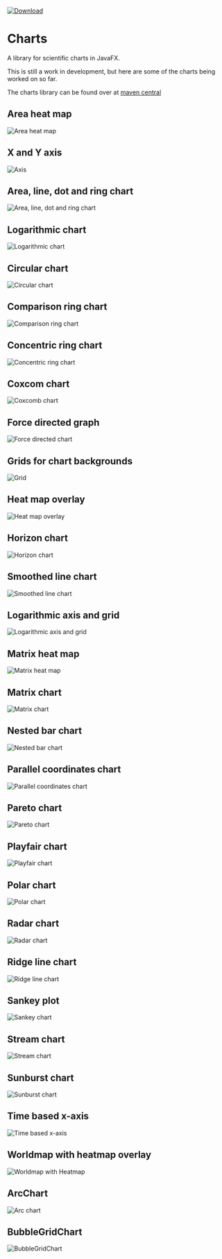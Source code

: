[ ![Download](https://api.bintray.com/packages/hansolo/charts/charts/images/download.svg?version=11.3) ](https://bintray.com/hansolo/charts/charts/11.3/link)

# Charts

A library for scientific charts in JavaFX. 

This is still a work in development, but here are some of the charts being worked on so far. 

The charts library can be found over at [maven central](https://search.maven.org/artifact/eu.hansolo.fx/charts)

## Area heat map
![Area heat map](https://i.ibb.co/kM77mrL/Area-Heat-Map-2020-09-04-07-47-41.png)


## X and Y axis
![Axis](https://i.ibb.co/CnskxFG/Axis-Test-2020-09-04-08-00-03.png)


## Area, line, dot and ring chart
![Area, line, dot and ring chart](https://i.ibb.co/2cfqK84/Charts-2020-09-04-07-48-24.png)


## Logarithmic chart
![Logarithmic chart](https://i.ibb.co/pXgcq3d/Charts-2020-09-04-07-51-59.png)


## Circular chart
![Circular chart](https://i.ibb.co/SfSnfCR/Circular-Plot-2020-09-04-07-48-42.png)


## Comparison ring chart
![Comparison ring chart](https://i.ibb.co/zr1yZYD/Comparison-Ring-Chart-2020-09-04-07-49-00.png)


## Concentric ring chart
![Concentric ring chart](https://i.ibb.co/qN4MyJm/Concentric-Ring-Chart-2020-09-04-07-49-16.png)


## Coxcom chart
![Coxcomb chart](https://i.ibb.co/HrVpxbq/Coxcomb-Chart-2020-09-04-07-49-38.png)


## Force directed graph
![Force directed chart](https://i.ibb.co/hZKTWvD/Force-Directed-Graph-2020-09-04-07-50-01.png)


## Grids for chart backgrounds
![Grid](https://i.ibb.co/CvMtdq4/Grid-Test-2020-09-04-07-52-40.png)


## Heat map overlay
![Heat map overlay](https://i.ibb.co/fpKbkQT/Heat-Map-move-mouse-over-pane-2020-09-04-07-50-41.png)


## Horizon chart
![Horizon chart](https://i.ibb.co/0MLZjL0/Horizon-Chart-2020-09-04-07-50-59.png)


## Smoothed line chart
![Smoothed line chart](https://i.ibb.co/xzwW19t/Line-Chart-2020-09-04-07-51-26.png)


## Logarithmic axis and grid
![Logarithmic axis and grid](https://i.ibb.co/BNVvtpn/Log-Grid-Test-2020-09-04-07-52-19.png)


## Matrix heat map
![Matrix heat map](https://i.ibb.co/rF7NHXC/Matrix-Heat-Map-2020-09-04-08-00-25.png)


## Matrix chart
![Matrix chart](https://i.ibb.co/QJrNJtj/Matrix-Plot-2020-09-04-08-00-41.png)


## Nested bar chart
![Nested bar chart](https://i.ibb.co/WHZC4Wb/Nested-Bar-Chart-2020-09-04-08-01-18.png)


## Parallel coordinates chart
![Parallel coordinates chart](https://i.ibb.co/3CTdDQF/Parallel-Coordinates-Chart-2020-09-04-08-01-42.png)


## Pareto chart
![Pareto chart](https://i.ibb.co/y6vXy6D/Pareto-Chart-2020-09-04-08-02-57.png)


## Playfair chart
![Playfair chart](https://i.ibb.co/wWtRD7v/Playfair-Chart-Test-2020-09-04-08-03-17.png)


## Polar chart
![Polar chart](https://i.ibb.co/41m5g41/Polar-Chart-2020-09-04-08-03-34.png)


## Radar chart
![Radar chart](https://i.ibb.co/mJ9JhPD/Radar-Chart-2020-09-04-08-03-50.png)


## Ridge line chart
![Ridge line chart](https://i.ibb.co/Ycmg6S0/Ridge-Line-Chart-2020-09-04-08-04-10.png)


## Sankey plot
![Sankey chart](https://i.ibb.co/5WHyzzN/Sankey-Plot-2020-09-04-08-04-26.png)


## Stream chart
![Stream chart](https://i.ibb.co/RzTQGwh/Stream-Chart-2020-09-04-08-05-01.png)


## Sunburst chart
![Sunburst chart](https://i.ibb.co/5BCgd97/Sunburst-Chart-2020-09-04-08-05-16.png)


## Time based x-axis
![Time based x-axis](https://i.ibb.co/fqVkTWf/Time-Axis-Test-2020-09-04-08-06-05.png)


## Worldmap with heatmap overlay
![Worldmap with Heatmap](https://i.ibb.co/TbgvP0X/World-Cities-2020-09-04-08-06-29.png)


## ArcChart
![Arc chart](https://i.ibb.co/Y8G2kmB/Arc-Chart-2020-11-21-07-25-04.png)


## BubbleGridChart
![BubbleGridChart](https://i.ibb.co/vJtKSXR/Bubble-Grid-Chart.png)
